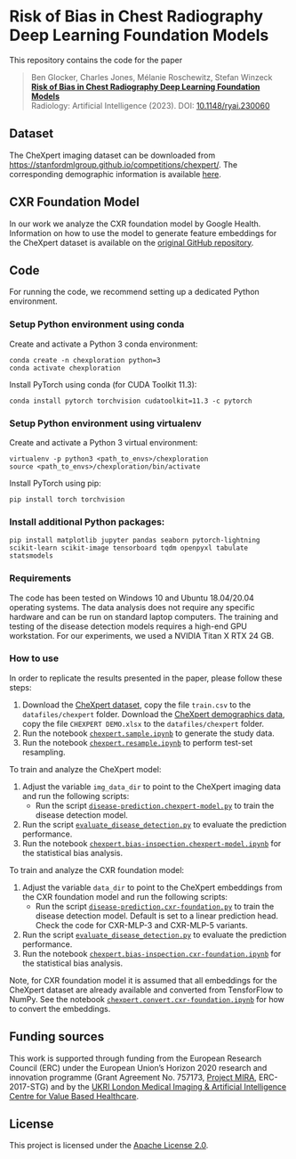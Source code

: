 # Risk of Bias in Chest Radiography Deep Learning Foundation Models

This repository contains the code for the paper
> Ben Glocker, Charles Jones, Mélanie Roschewitz, Stefan Winzeck  
> [**Risk of Bias in Chest Radiography Deep Learning Foundation Models**](https://pubs.rsna.org/doi/10.1148/ryai.230060)  
> Radiology: Artificial Intelligence (2023). DOI: [10.1148/ryai.230060](https://pubs.rsna.org/doi/10.1148/ryai.230060)

## Dataset

The CheXpert imaging dataset can be downloaded from https://stanfordmlgroup.github.io/competitions/chexpert/. The corresponding demographic information is available [here](https://stanfordaimi.azurewebsites.net/datasets/192ada7c-4d43-466e-b8bb-b81992bb80cf).

## CXR Foundation Model

In our work we analyze the CXR foundation model by Google Health. Information on how to use the model to generate feature embeddings for the CheXpert dataset is available on the [original GitHub repository](https://github.com/Google-Health/imaging-research/tree/master/cxr-foundation).

## Code

For running the code, we recommend setting up a dedicated Python environment.

### Setup Python environment using conda

Create and activate a Python 3 conda environment:

   ```shell
   conda create -n chexploration python=3
   conda activate chexploration
   ```
   
Install PyTorch using conda (for CUDA Toolkit 11.3):
   
   ```shell
   conda install pytorch torchvision cudatoolkit=11.3 -c pytorch
   ```
   
### Setup Python environment using virtualenv

Create and activate a Python 3 virtual environment:

   ```shell
   virtualenv -p python3 <path_to_envs>/chexploration
   source <path_to_envs>/chexploration/bin/activate
   ```
   
Install PyTorch using pip:
   
   ```shell
   pip install torch torchvision
   ```
   
### Install additional Python packages:
   
   ```shell
   pip install matplotlib jupyter pandas seaborn pytorch-lightning scikit-learn scikit-image tensorboard tqdm openpyxl tabulate statsmodels
   ```

### Requirements

The code has been tested on Windows 10 and Ubuntu 18.04/20.04 operating systems. The data analysis does not require any specific hardware and can be run on standard laptop computers. The training and testing of the disease detection models requires a high-end GPU workstation. For our experiments, we used a NVIDIA Titan X RTX 24 GB.

### How to use

In order to replicate the results presented in the paper, please follow these steps:

1. Download the [CheXpert dataset](https://stanfordmlgroup.github.io/competitions/chexpert/), copy the file `train.csv` to the `datafiles/chexpert` folder. Download the [CheXpert demographics data](https://stanfordaimi.azurewebsites.net/datasets/192ada7c-4d43-466e-b8bb-b81992bb80cf), copy the file `CHEXPERT DEMO.xlsx` to the `datafiles/chexpert` folder.
2. Run the notebook [`chexpert.sample.ipynb`](notebooks/chexpert.sample.ipynb) to generate the study data.
3. Run the notebook [`chexpert.resample.ipynb`](notebooks/chexpert.resample.ipynb) to perform test-set resampling.

To train and analyze the CheXpert model:

1. Adjust the variable `img_data_dir` to point to the CheXpert imaging data and run the following scripts:
   - Run the script [`disease-prediction.chexpert-model.py`](prediction/disease-prediction.chexpert-model.py) to train the disease detection model.
2. Run the script [`evaluate_disease_detection.py`](notebooks/evaluate_disease_detection.py) to evaluate the prediction performance.
3. Run the notebook [`chexpert.bias-inspection.chexpert-model.ipynb`](notebooks/chexpert.bias-inspection.chexpert-model.ipynb) for the statistical bias analysis.

To train and analyze the CXR foundation model:

1. Adjust the variable `data_dir` to point to the CheXpert embeddings from the CXR foundation model and run the following scripts:
   - Run the script [`disease-prediction.cxr-foundation.py`](prediction/disease-prediction.cxr-foundation.py) to train the disease detection model. Default is set to a linear prediction head. Check the code for CXR-MLP-3 and CXR-MLP-5 variants.
2. Run the script [`evaluate_disease_detection.py`](notebooks/evaluate_disease_detection.py) to evaluate the prediction performance.
3. Run the notebook [`chexpert.bias-inspection.cxr-foundation.ipynb`](notebooks/chexpert.bias-inspection.cxr-foundation.ipynb) for the statistical bias analysis.

Note, for CXR foundation model it is assumed that all embeddings for the CheXpert dataset are already available and converted from TensforFlow to NumPy. See the notebook [`chexpert.convert.cxr-foundation.ipynb`](notebooks/chexpert.convert.cxr-foundation.ipynb) for how to convert the embeddings.

## Funding sources
This work is supported through funding from the European Research Council (ERC) under the European Union’s Horizon 2020 research and innovation programme (Grant Agreement No. 757173, [Project MIRA](https://www.project-mira.eu), ERC-2017-STG) and by the [UKRI London Medical Imaging & Artificial Intelligence Centre for Value Based Healthcare](https://www.aicentre.co.uk/).

## License
This project is licensed under the [Apache License 2.0](LICENSE).
